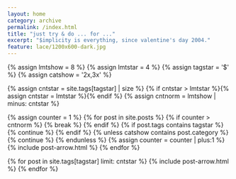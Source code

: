 ```yaml
---
layout: home
category: archive
permalink: /index.html
title: "just try & do ... for ..."
excerpt: "$implicity is everything, since valentine's day 2004."
feature: lace/1200x600-dark.jpg
---
```


<div class="tiles">


{% assign lmtshow = 8 %}
{% assign lmtstar = 4 %}
{% assign tagstar = '$' %}
{% assign catshow = '2x,3x' %}

{% assign cntstar = site.tags[tagstar] | size %} 
{% if cntstar > lmtstar %}{% assign cntstar = lmtstar %}{% endif %}
{% assign cntnorm = lmtshow  | minus: cntstar %} 

{% assign counter = 1 %} 
{% for post in site.posts %}
    {% if counter > cntnorm %} {% break %} {% endif %}
    {% if post.tags contains tagstar %} {% continue %} {% endif %}
    {% unless catshow contains post.category %} {% continue %} {% endunless %}
    {% assign counter = counter | plus:1 %} 
{% include post-arrow.html %}
{% endfor %}

{% for post in site.tags[tagstar] limit: cntstar %}
{% include post-arrow.html %}
{% endfor %}
</div>


